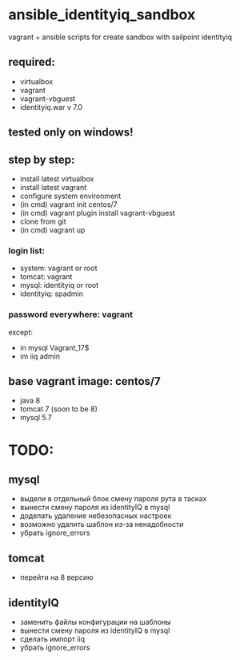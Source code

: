 # ansible_identityiq_sandbox
vagrant + ansible scripts for create sandbox with sailpoint identityiq

## required:
- virtualbox
- vagrant
- vagrant-vbguest
- identityiq.war v 7.0

## tested only on windows!

## step by step:
- install latest virtualbox
- install latest vagrant
- configure system environment
- (in cmd) vagrant init centos/7
- (in cmd) vagrant plugin install vagrant-vbguest
- clone from git
- (in cmd) vagrant up

### login list:
- system: vagrant or root
- tomcat: vagrant
- mysql: identityiq or root
- identityiq: spadmin

### password everywhere: vagrant 
except:
- in mysql Vagrant_17$
- im iiq admin

## base vagrant image: centos/7
- java 8
- tomcat 7 (soon to be 8)
- mysql 5.7

# TODO:
## mysql
- выдели в отдельный блок смену пароля рута в тасках
- вынести смену пароля из identityIQ в mysql
- доделать удаление небезопасных настроек
- возможно удалить шаблон из-за ненадобности
- убрать ignore_errors

## tomcat
- перейти на 8 версию

## identityIQ
- заменить файлы конфигурации на шаблоны
- вынести смену пароля из identityIQ в mysql
- сделать импорт iiq
- убрать ignore_errors